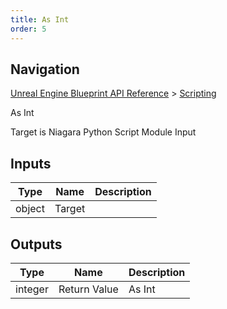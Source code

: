 ```yaml
---
title: As Int
order: 5
---
```

## Navigation

[Unreal Engine Blueprint API Reference](https://dev.epicgames.com/documentation/en-us/unreal-engine/BlueprintAPI) > [Scripting](https://dev.epicgames.com/documentation/en-us/unreal-engine/BlueprintAPI/Scripting)

As Int

Target is Niagara Python Script Module Input

## Inputs

| Type | Name | Description |
| --- | --- | --- |
| object | Target |  |

## Outputs

| Type | Name | Description |
| --- | --- | --- |
| integer | Return Value | As Int |
